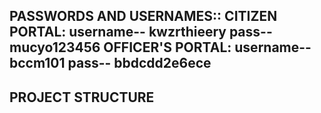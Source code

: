 PASSWORDS AND USERNAMES::
CITIZEN PORTAL:
username-- kwzrthieery
pass-- mucyo123456
OFFICER'S PORTAL:
username-- bccm101
pass-- bbdcdd2e6ece
-------------------------------------------------------------
PROJECT STRUCTURE
--------------------
